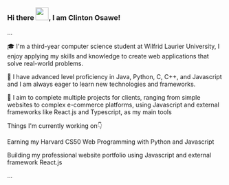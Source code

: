 ### Hi there <img src="https://raw.githubusercontent.com/MartinHeinz/MartinHeinz/master/wave.gif" width="30px">, I am Clinton Osawe!

...

🎓 I'm a third-year computer science student at Wilfrid Laurier University, I enjoy applying my skills and knowledge to create web applications that solve real-world problems. 

🌟 I have advanced level proficiency in Java, Python, C, C++, and Javascript and I am always eager to learn new technologies and frameworks.

🚀 I aim to complete multiple projects for clients, ranging from simple websites to complex e-commerce platforms, using Javascript and external frameworks like React.js and Typescript, as my main tools 

Things I'm currently working on👇

Earning my Harvard CS50 Web Programming with Python and Javascript 

Building my professional website portfolio using Javascript and external framework React.js 

... 

<!--
**Clintonosawe/Clintonosawe** is a ✨ _special_ ✨ repository because its `README.md` (this file) appears on your GitHub profile.

Here are some ideas to get you started:

- 🔭 I’m currently working on ...
- 🌱 I’m currently learning ...
- 👯 I’m looking to collaborate on ...
- 🤔 I’m looking for help with ...
- 💬 Ask me about ...
- 📫 How to reach me: ...
- 😄 Pronouns: ...
- ⚡ Fun fact: ...
-->
